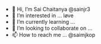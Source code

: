 - 👋 Hi, I’m Sai Chaitanya @sainjr3
- 👀 I’m interested in ... løve
- 🌱 I’m currently learning ...
- 💞️ I’m looking to collaborate on ...
- 📫 How to reach me ... @saimjkop

<!---
sainjr3/sainjr3 is a ✨ special ✨ repository because its `README.md` (this file) appears on your GitHub profile.
You can click the Preview link to take a look at your changes.
--->
